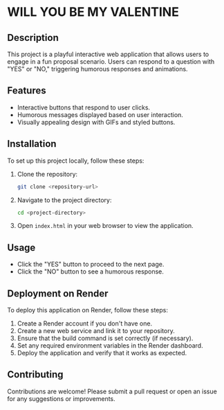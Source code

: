 # WILL YOU BE MY VALENTINE

## Description
This project is a playful interactive web application that allows users to engage in a fun proposal scenario. Users can respond to a question with "YES" or "NO," triggering humorous responses and animations.

## Features
- Interactive buttons that respond to user clicks.
- Humorous messages displayed based on user interaction.
- Visually appealing design with GIFs and styled buttons.

## Installation
To set up this project locally, follow these steps:
1. Clone the repository:
   ```bash
   git clone <repository-url>
   ```
2. Navigate to the project directory:
   ```bash
   cd <project-directory>
   ```
3. Open `index.html` in your web browser to view the application.

## Usage
- Click the "YES" button to proceed to the next page.
- Click the "NO" button to see a humorous response.

## Deployment on Render
To deploy this application on Render, follow these steps:
1. Create a Render account if you don't have one.
2. Create a new web service and link it to your repository.
3. Ensure that the build command is set correctly (if necessary).
4. Set any required environment variables in the Render dashboard.
5. Deploy the application and verify that it works as expected.

## Contributing
Contributions are welcome! Please submit a pull request or open an issue for any suggestions or improvements.
